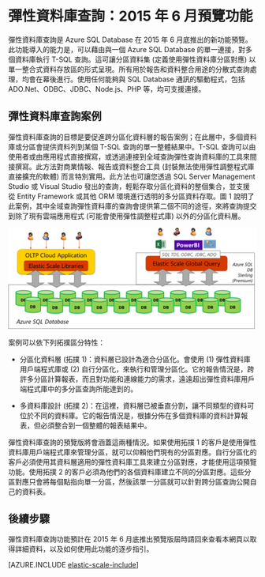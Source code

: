 <properties 
	title="Elastic database query – previewing May 2015" 
	pageTitle="彈性資料庫查詢：2015 年 5 月預覽功能" 
	description="發表彈性查詢功能" 
	metaKeywords="azure sql database elastic global queries" 
	services="sql-database" 
	documentationCenter=""  
	manager="jeffreyg" 
	authors="sidneyh"/>

<tags 
	ms.service="sql-database" 
	ms.workload="sql-database" 
	ms.tgt_pltfrm="na" 
	ms.devlang="na" 
	ms.topic="article" 
	ms.date="04/29/2015" 
	ms.author="sidneyh" />

# 彈性資料庫查詢：2015 年 6 月預覽功能 

彈性資料庫查詢是 Azure SQL Database 在 2015 年 6 月底推出的新功能預覽。此功能導入的能力是，可以藉由與一個 Azure SQL Database 的單一連接，對多個資料庫執行 T-SQL 查詢。這可讓分區資料集 (定義使用彈性資料庫分區對應) 以單一整合式資料存放區的形式呈現。所有用於報告和資料整合用途的分散式查詢處理，均會在幕後進行。使用任何能夠與 SQL Database 通訊的驅動程式，包括 ADO.Net、ODBC、JDBC、Node.js、PHP 等，均可支援連接。

## 彈性資料庫查詢案例

彈性資料庫查詢的目標是要促進跨分區化資料層的報告案例；在此層中，多個資料庫或分區會提供資料列到某個 T-SQL 查詢的單一整體結果中。T-SQL 查詢可以由使用者或由應用程式直接撰寫，或透過連接到全域查詢彈性查詢資料庫的工具來間接撰寫。此方法對商業情報、報告或資料整合工具 (封裝無法使用彈性調整程式庫直接擴充的軟體) 而言特別實用。此方法也可讓您透過 SQL Server Management Studio 或 Visual Studio 發出的查詢，輕鬆存取分區化資料的整個集合，並支援從 Entity Framework 或其他 ORM 環境進行透明的多分區資料存取。圖 1 說明了此案例，其中全域查詢彈性資料庫的查詢會提供第二個不同的途徑，來將查詢提交到除了現有雲端應用程式 (可能會使用彈性調整程式庫) 以外的分區化資料層。

![彈性資料庫查詢][1]

案例可以依下列拓撲區分特性：

-	分區化資料層 (拓撲 1)：資料層已設計為適合分區化。會使用 (1) 彈性資料庫用戶端程式庫或 (2) 自行分區化，來執行和管理分區化。它的報告情況是，跨許多分區計算報表，而且對功能和連線能力的需求，遠遠超出彈性資料庫用戶端程式庫中的多分區查詢所能達到的。 

-	多資料庫設計 (拓撲 2)：在這裡，資料層已被垂直分割，讓不同類型的資料可位於不同的資料庫。它的報告情況是，根據分佈在多個資料庫的資料計算報表，但必須整合到一個整體的報表結果中。

彈性資料庫查詢的預覽版將會涵蓋這兩種情況。如果使用拓撲 1 的客戶是使用彈性資料庫用戶端程式庫來管理分區，就可以仰賴他們現有的分區對應。自行分區化的客戶必須使用其資料層適用的彈性資料庫工具來建立分區對應，才能使用這項預覽功能。使用拓撲 2 的客戶必須為他們的各個資料庫建立不同的分區對應。這些分區對應只會將每個點指向單一分區，然後該單一分區就可以針對跨分區查詢公開自己的資料表。

## 後續步驟
彈性資料庫查詢功能預計在 2015 年 6 月底推出預覽版屆時請回來查看本網頁以取得詳細資料，以及如何使用此功能的逐步指引。

[AZURE.INCLUDE [elastic-scale-include](../../includes/elastic-scale-include.md)]

<!--Image references-->
[1]: ./media/sql-database-elastic-query-overview/overview.png
<!--anchors-->

<!---HONumber=58-->